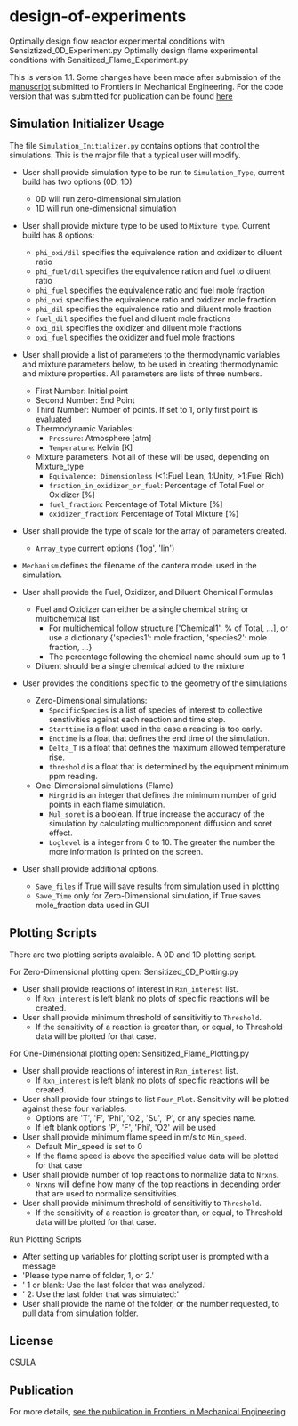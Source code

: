 # design-of-experiments
Optimally design flow reactor experimental conditions with Sensiztized_0D_Experiment.py
Optimally design flame experimental conditions with Sensitized_Flame_Experiment.py

This is version 1.1. Some changes have been made after submission of the [manuscript](https://doi.org/10.3389/fmech.2021.705586) submitted to Frontiers in Mechanical Engineering. For the code version that was submitted for publication can be found [here](https://github.com/CSULA-Combustion-Lab/design-of-experiments/tree/52a925ae703ef777d7fc361940dd1863e1ca0124)

## Simulation Initializer Usage
The file `Simulation_Initializer.py` contains options that control the simulations. This is the major file that a typical user will modify.

* User shall provide simulation type to be run to `Simulation_Type`, current build has two options (0D, 1D)
  * 0D will run zero-dimensional simulation
  * 1D will run one-dimensional simulation

* User shall provide mixture type to be used to `Mixture_type`. Current build has 8 options:
	* `phi_oxi/dil` specifies the equivalence ration and oxidizer to diluent ratio
	* `phi_fuel/dil` specifies the equivalence ration and fuel to diluent ratio
	* `phi_fuel` specifies the equivalence ratio and fuel mole fraction
	* `phi_oxi` specifies the equivalence ratio and oxidizer mole fraction
	* `phi_dil` specifies the equivalence ratio and diluent mole fraction
	* `fuel_dil` specifies the fuel and diluent mole fractions
	* `oxi_dil` specifies the oxidizer and diluent mole fractions
	* `oxi_fuel` specifies the oxidizer and fuel mole fractions

* User shall provide a list of parameters to the thermodynamic variables and mixture parameters below, to be used in creating thermodynamic and mixture properties. All parameters are lists of three numbers.
	* First Number: Initial point
	* Second Number: End Point
	* Third Number: Number of points. If set to 1, only first point is evaluated
	* Thermodynamic Variables:
		* `Pressure`: Atmosphere [atm]
		* `Temperature`: Kelvin [K]
	* Mixture parameters. Not all of these will be used, depending on Mixture_type
		* `Equivalence: Dimensionless` (<1:Fuel Lean, 1:Unity, >1:Fuel Rich)
		* `fraction_in_oxidizer_or_fuel`: Percentage of Total Fuel or Oxidizer [%]
		* `fuel_fraction`: Percentage of Total Mixture [%]
		* `oxidizer_fraction`: Percentage of Total Mixture [%]

* User shall provide the type of scale for the array of parameters created.
	* `Array_type` current options ('log', 'lin')
* `Mechanism` defines the filename of the cantera model used in the simulation.

* User shall provide the Fuel, Oxidizer, and Diluent Chemical Formulas
	* Fuel and Oxidizer can either be a single chemical string or multichemical list
		* For multichemical follow structure ['Chemical1', % of Total, ...], or use a dictionary {'species1': mole fraction, 'species2': mole fraction, ...}
		* The percentage following the chemical name should sum up to 1
	* Diluent should be a single chemical added to the mixture

* User provides the conditions specific to the geometry of the simulations
	* Zero-Dimensional simulations:
		* `SpecificSpecies` is a list of species of interest to collective senstivities against each reaction and time step.
		* `Starttime` is a float used in the case a reading is too early.
		* `Endtime` is a float that defines the end time of the simulation.
		* `Delta_T` is a float that defines the maximum allowed temperature rise.
		* `threshold` is a float that is determined by the equipment minimum ppm reading.
	* One-Dimensional simulations (Flame)
		* `Mingrid` is an integer that defines the minimum number of grid points in each flame simulation.
		* `Mul_soret` is a boolean. If true increase the accuracy of the simulation by calculating multicomponent diffusion and soret effect.
		* `Loglevel` is a integer from 0 to 10. The greater the number the more information is printed on the screen.

* User shall provide additional options.
	* `Save_files` if True will save results from simulation used in plotting
	* `Save_Time` only for Zero-Dimensional simulation, if True saves mole_fraction data used in GUI

## Plotting Scripts
There are two plotting scripts avalaible. A 0D and 1D plotting script.

For Zero-Dimensional plotting open: Sensitized_0D_Plotting.py
* User shall provide reactions of interest in `Rxn_interest` list.
	 * If `Rxn_interest` is left blank no plots of specific reactions will be created.
* User shall provide minimum threshold of sensitivitiy to `Threshold`.
	 * If the sensitivity of a reaction is greater than, or equal, to Threshold data will be plotted for that case.

For One-Dimensional plotting open: Sensitized_Flame_Plotting.py
* User shall provide reactions of interest in `Rxn_interest` list.
	 * If `Rxn_interest` is left blank no plots of specific reactions will be created.
* User shall provide four strings to list `Four_Plot`. Sensitivity will be plotted against these four variables.
	 * Options are 'T', 'F', 'Phi', 'O2', 'Su', 'P', or any species name.
	 * If left blank options 'P', 'F', 'Phi', 'O2' will be used
* User shall provide minimum flame speed in m/s to `Min_speed`.
	 * Default Min_speed is set to 0
	 * If the flame speed is above the specified value data will be plotted for that case
* User shall provide number of top reactions to normalize data to `Nrxns`.
	 *  `Nrxns` will define how many of the top reactions in decending order that are used to normalize sensitivities.
* User shall provide minimum threshold of sensitivitiy to `Threshold`.
	 * If the sensitivity of a reaction is greater than, or equal, to Threshold data will be plotted for that case.

Run Plotting Scripts
* After setting up variables for plotting script user is prompted with a message
* 'Please type name of folder, 1, or 2.'
* ' 1 or blank: Use the last folder that was analyzed.'
* ' 2: Use the last folder that was simulated:'
* User shall provide the name of the folder, or the number requested, to pull data from simulation folder.

## License
[CSULA](https://www.calstatela.edu/faculty/jeff-santner)

## Publication
For more details, [see the publication in Frontiers in Mechanical Engineering](https://doi.org/10.3389/fmech.2021.705586)
